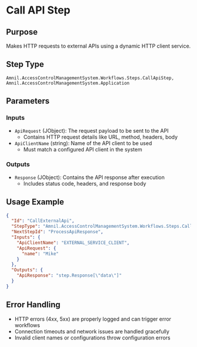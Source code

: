 # Call API Step

## Purpose
Makes HTTP requests to external APIs using a dynamic HTTP client service.

## Step Type
```
Amnil.AccessControlManagementSystem.Workflows.Steps.CallApiStep, Amnil.AccessControlManagementSystem.Application
```

## Parameters

### Inputs
- `ApiRequest` (JObject): The request payload to be sent to the API
  - Contains HTTP request details like URL, method, headers, body
- `ApiClientName` (string): Name of the API client to be used
  - Must match a configured API client in the system

### Outputs
- `Response` (JObject): Contains the API response after execution
  - Includes status code, headers, and response body

## Usage Example

```json
{
  "Id": "CallExternalApi",
  "StepType": "Amnil.AccessControlManagementSystem.Workflows.Steps.CallApiStep, Amnil.AccessControlManagementSystem.Application",
  "NextStepId": "ProcessApiResponse",
  "Inputs": {
    "ApiClientName": "EXTERNAL_SERVICE_CLIENT",
    "ApiRequest": {
      "name": "Mike"
    }
  },
  "Outputs": {
    "ApiResponse": "step.Response[\"data\"]"
  }
}
```
## Error Handling
- HTTP errors (4xx, 5xx) are properly logged and can trigger error workflows
- Connection timeouts and network issues are handled gracefully
- Invalid client names or configurations throw configuration errors
